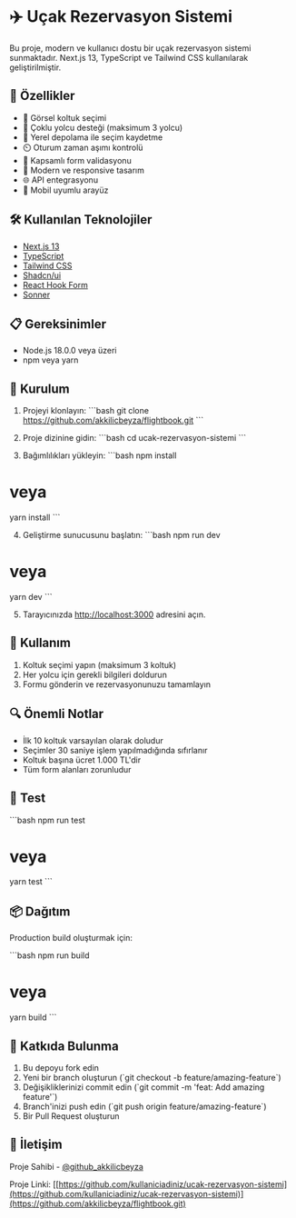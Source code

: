 # ✈️ Uçak Rezervasyon Sistemi

Bu proje, modern ve kullanıcı dostu bir uçak rezervasyon sistemi sunmaktadır. Next.js 13, TypeScript ve Tailwind CSS kullanılarak geliştirilmiştir.

## 🚀 Özellikler

- 💺 Görsel koltuk seçimi
- 👥 Çoklu yolcu desteği (maksimum 3 yolcu)
- 💾 Yerel depolama ile seçim kaydetme
- ⏲️ Oturum zaman aşımı kontrolü
- 📝 Kapsamlı form validasyonu
- 🎨 Modern ve responsive tasarım
- 🌐 API entegrasyonu
- 📱 Mobil uyumlu arayüz

## 🛠️ Kullanılan Teknolojiler

- [Next.js 13](https://nextjs.org/)
- [TypeScript](https://www.typescriptlang.org/)
- [Tailwind CSS](https://tailwindcss.com/)
- [Shadcn/ui](https://ui.shadcn.com/)
- [React Hook Form](https://react-hook-form.com/)
- [Sonner](https://sonner.emilkowal.ski/)

## 📋 Gereksinimler

- Node.js 18.0.0 veya üzeri
- npm veya yarn

## 🚀 Kurulum

1. Projeyi klonlayın:
\`\`\`bash
git clone https://github.com/akkilicbeyza/flightbook.git
\`\`\`

2. Proje dizinine gidin:
\`\`\`bash
cd ucak-rezervasyon-sistemi
\`\`\`

3. Bağımlılıkları yükleyin:
\`\`\`bash
npm install
# veya
yarn install
\`\`\`

4. Geliştirme sunucusunu başlatın:
\`\`\`bash
npm run dev
# veya
yarn dev
\`\`\`

5. Tarayıcınızda [http://localhost:3000](http://localhost:3000) adresini açın.

## 📱 Kullanım

1. Koltuk seçimi yapın (maksimum 3 koltuk)
2. Her yolcu için gerekli bilgileri doldurun
3. Formu gönderin ve rezervasyonunuzu tamamlayın

## 🔍 Önemli Notlar

- İlk 10 koltuk varsayılan olarak doludur
- Seçimler 30 saniye işlem yapılmadığında sıfırlanır
- Koltuk başına ücret 1.000 TL'dir
- Tüm form alanları zorunludur

## 🧪 Test

\`\`\`bash
npm run test
# veya
yarn test
\`\`\`

## 📦 Dağıtım

Production build oluşturmak için:

\`\`\`bash
npm run build
# veya
yarn build
\`\`\`

## 🤝 Katkıda Bulunma

1. Bu depoyu fork edin
2. Yeni bir branch oluşturun (\`git checkout -b feature/amazing-feature\`)
3. Değişikliklerinizi commit edin (\`git commit -m 'feat: Add amazing feature'\`)
4. Branch'inizi push edin (\`git push origin feature/amazing-feature\`)
5. Bir Pull Request oluşturun

## 👥 İletişim

Proje Sahibi - [@github_akkilicbeyza](https://github.com/akkilicbeyza)

Proje Linki: [[https://github.com/kullaniciadiniz/ucak-rezervasyon-sistemi](https://github.com/kullaniciadiniz/ucak-rezervasyon-sistemi)](https://github.com/akkilicbeyza/flightbook.git)
